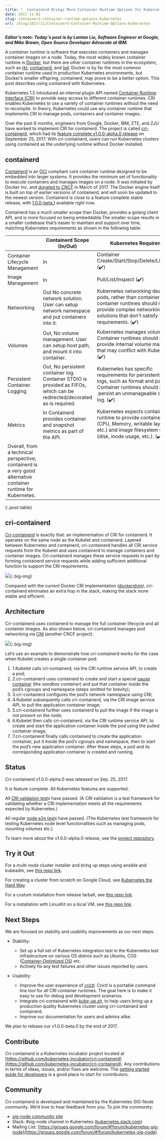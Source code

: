 ```yaml
---
title: "  Containerd Brings More Container Runtime Options for Kubernetes "
date: 2017-11-02
slug: containerd-container-runtime-options-kubernetes
url: /blog/2017/11/Containerd-Container-Runtime-Options-Kubernetes
---
```

 **_Editor's note: Today's post is by Lantao Liu, Software Engineer at Google, and Mike Brown, Open Source Developer Advocate at IBM._**  

A _container runtime_ is software that executes containers and manages container images on a node. Today, the most widely known container runtime is [Docker](https://www.docker.com/), but there are other container runtimes in the ecosystem, such as [rkt](https://coreos.com/rkt/), [containerd](https://containerd.io/), and [lxd](https://linuxcontainers.org/lxd/). Docker is by far the most common container runtime used in production Kubernetes environments, but Docker’s smaller offspring, containerd, may prove to be a better option. This post describes using containerd with Kubernetes.  

Kubernetes 1.5 introduced an internal plugin API named [Container Runtime Interface (CRI)](http://blog.kubernetes.io/2016/12/container-runtime-interface-cri-in-kubernetes.html) to provide easy access to different container runtimes. CRI enables Kubernetes to use a variety of container runtimes without the need to recompile. In theory, Kubernetes could use any container runtime that implements CRI to manage pods, containers and container images.  

Over the past 6 months, engineers from Google, Docker, IBM, ZTE, and ZJU have worked to implement CRI for containerd. The project is called [cri-containerd](https://github.com/kubernetes-incubator/cri-containerd), which had its [feature complete v1.0.0-alpha.0 release](https://github.com/kubernetes-incubator/cri-containerd/releases/tag/v1.0.0-alpha.0) on September 25, 2017. With cri-containerd, users can run Kubernetes clusters using containerd as the underlying runtime without Docker installed.  



## containerd


[Containerd](https://containerd.io/) is an [OCI](https://www.opencontainers.org/) compliant core container runtime designed to be embedded into larger systems. It provides the minimum set of functionality to execute containers and manages images on a node. It was initiated by Docker Inc. and [donated to CNCF](https://www.cncf.io/announcement/2017/03/29/containerd-joins-cloud-native-computing-foundation/) in March of 2017. The Docker engine itself is built on top of earlier versions of containerd, and will soon be updated to the newest version. Containerd is close to a feature complete stable release, with [1.0.0-beta.1](https://github.com/containerd/containerd/releases/tag/v1.0.0-beta.1) available right now.  

Containerd has a much smaller scope than Docker, provides a golang client API, and is more focused on being embeddable.The smaller scope results in a smaller codebase that’s easier to maintain and support over time, matching Kubernetes requirements as shown in the following table:  





| | Containerd Scope (In/Out) | Kubernetes Requirement |
|-|-|-|
| Container Lifecycle Management | In | Container Create/Start/Stop/Delete/List/Inspect (✔️) |
| Image Management | In | Pull/List/Inspect (✔️) |
| Networking | Out  No concrete network solution. User can setup network namespace and put containers into it. | Kubernetes networking deals with pods, rather than containers, so container runtimes should not provide complex networking solutions that  don't satisfy requirements. (✔️) |
| Volumes | Out, No volume management. User can setup host path, and mount it into container. |Kubernetes manages volumes. Container runtimes should not provide internal volume management that may conflict with Kubernetes. (✔️) |
| Persistent Container Logging | Out, No persistent container log. Container STDIO is provided as FIFOs, which can be redirected/decorated as is required. | Kubernetes has specific requirements for persistent container logs, such as format and path etc. Container runtimes should not &nbsp;persist an unmanageable container log. (✔️) |
| Metrics | In  Containerd provides container and snapshot metrics as part of the API. | Kubernetes expects container runtime to provide container metrics (CPU, Memory, writable layer size, etc.) and image filesystem usage (disk, inode usage, etc.). (✔️) |
Overall, from a technical perspective, containerd is a very good alternative container runtime for Kubernetes.|
{:.post-table}




## cri-containerd

[Cri-containerd](https://github.com/kubernetes-incubator/cri-containerd) is exactly that: an implementation of CRI for containerd. It operates on the same node as the Kubelet and containerd. Layered between Kubernetes and containerd, cri-containerd handles all CRI service requests from the Kubelet and uses containerd to manage containers and container images. Cri-containerd manages these service requests in part by forming containerd service requests while adding sufficient additional function to support the CRI requirements.  

 ![](https://lh6.googleusercontent.com/4NGAPzwhkL0GTNjkAEFN9iWX_Wc0ZE-AZxAxEw4E5aOntuGmv764b3ZYQUyapSnP9BrlUs2rUyo5kiCrj5QuiMHw3-dz2vPUDma029Qt3tej9QABEHFSsOBsq6LjLfFhTBgMhAAc){:.big-img}  

Compared with the current Docker CRI implementation ([dockershim](https://github.com/kubernetes/kubernetes/tree/master/pkg/kubelet/dockershim)), cri-containerd eliminates an extra hop in the stack, making the stack more stable and efficient.



## Architecture
Cri-containerd uses containerd to manage the full container lifecycle and all container images. As also shown below, cri-containerd manages pod networking via [CNI](https://github.com/containernetworking/cni) (another CNCF project).  

 ![](https://lh5.googleusercontent.com/sfkhKO3jiLZ9_TtPpxTsKxkbe1KHg1nrfqkbJYrjN2DbNQE_y31NJVSyDIXe0oQjSwVcQ4gFCyr1MZ9_V4GZuuiHwuU3Pq6ldpRhcRiiuTJaRVuezPK9KFLKovP8mQ6sXTYF_eru){:.big-img}  

Let’s use an example to demonstrate how cri-containerd works for the case when Kubelet creates a single-container pod:  

1. 1.Kubelet calls cri-containerd, via the CRI runtime service API, to create a pod;
2. 2.cri-containerd uses containerd to create and start a special [pause container](https://www.ianlewis.org/en/almighty-pause-container) (the _sandbox container_) and put that container inside the pod’s cgroups and namespace (steps omitted for brevity);
3. 3.cri-containerd configures the pod’s network namespace using CNI;
4. 4.Kubelet subsequently calls cri-containerd, via the CRI image service API, to pull the application container image;
5. 5.cri-containerd further uses containerd to pull the image if the image is not present on the node;
6. 6.Kubelet then calls cri-containerd, via the CRI runtime service API, to create and start the application container inside the pod using the pulled container image;
7. 7.cri-containerd finally calls containerd to create the application container, put it inside the pod’s cgroups and namespace, then to start the pod’s new application container.
After these steps, a pod and its corresponding application container is created and running.



## Status
Cri-containerd v1.0.0-alpha.0 was released on Sep. 25, 2017.  

It is feature complete. All Kubernetes features are supported.  

All [CRI validation test](https://github.com/kubernetes/community/blob/master/contributors/devel/cri-validation.md)s have passed. (A CRI validation is a test framework for validating whether a CRI implementation meets all the requirements expected by Kubernetes.)  

All regular [node e2e test](https://github.com/kubernetes/community/blob/master/contributors/devel/e2e-node-tests.md)s have passed. (The Kubernetes test framework for testing Kubernetes node level functionalities such as managing pods, mounting volumes etc.)  

To learn more about the v1.0.0-alpha.0 release, see the [project repository](https://github.com/kubernetes-incubator/cri-containerd/releases/tag/v1.0.0-alpha.0).



## Try it Out

For a multi-node cluster installer and bring up steps using ansible and kubeadm, see [this repo link](https://github.com/kubernetes-incubator/cri-containerd/blob/master/contrib/ansible/README.md).  

For creating a cluster from scratch on Google Cloud, see [Kubernetes the Hard Way](https://github.com/kelseyhightower/kubernetes-the-hard-way).  

For a custom installation from release tarball, see [this repo link](https://github.com/kubernetes-incubator/cri-containerd/blob/master/docs/installation.md).  

For a installation with LinuxKit on a local VM, see [this repo link](https://github.com/linuxkit/linuxkit/tree/master/projects/kubernetes).





## Next Steps
We are focused on stability and usability improvements as our next steps.  


- Stability:

  - Set up a full set of Kubernetes integration test in the Kubernetes test infrastructure on various OS distros such as Ubuntu, COS ([Container-Optimized OS](https://cloud.google.com/container-optimized-os/docs/)) etc.
  - Actively fix any test failures and other issues reported by users.


- Usability:

  - Improve the user experience of [_crictl_](https://github.com/kubernetes-incubator/cri-tools/blob/master/docs/crictl.md). Crictl is a portable command line tool for all CRI container runtimes. The goal here is to make it easy to use for debug and development scenarios.
  - Integrate cri-containerd with [_kube-up.sh_](https://kubernetes.io/docs/getting-started-guides/gce/), to help users bring up a production quality Kubernetes cluster using cri-containerd and containerd.
  - Improve our documentation for users and admins alike.

We plan to release our v1.0.0-beta.0 by the end of 2017.





## Contribute
Cri-containerd is a Kubernetes incubator project located at [https://github.com/kubernetes-incubator/cri-containerd](https://github.com/kubernetes-incubator/cri-containerd). Any contributions in terms of ideas, issues, and/or fixes are welcome. The [getting started guide for developers](https://github.com/kubernetes-incubator/cri-containerd#getting-started-for-developers) is a good place to start for contributors.



## Community

Cri-containerd is developed and maintained by the Kubernetes SIG-Node community. We’d love to hear feedback from you. To join the community:  

- [sig-node community site](https://github.com/kubernetes/community/tree/master/sig-node)
- Slack: #sig-node channel in Kubernetes ([kubernetes.slack.com](http://kubernetes.slack.com/))
- Mailing List: [https://groups.google.com/forum/#!forum/kubernetes-sig-node](https://groups.google.com/forum/#!forum/kubernetes-sig-node)

